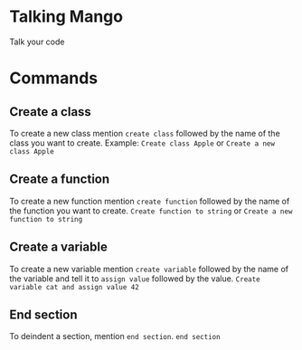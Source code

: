 # Talking Mango

Talk your code

# Commands

## Create a class
To create a new class mention `create class` followed by the name of the class you want to create.
Example: `Create class Apple` or `Create a new class Apple`

## Create a function
To create a new function mention `create function` followed by the name of the function you want to create.
`Create function to string` or `Create a new function to string`

## Create a variable
To create a new variable mention `create variable` followed by the name of the variable and tell it to `assign value` followed by the value.
`Create variable cat and assign value 42`

## End section
To deindent a section, mention `end section`.
`end section`
